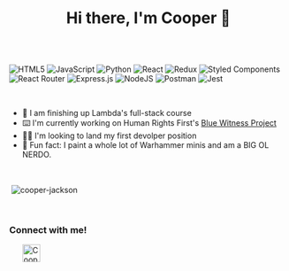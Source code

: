 <h1 align='center'>Hi there, I'm Cooper 👋</h1>

<br />
<br />

![HTML5](https://img.shields.io/badge/html5-%23E34F26.svg?style=for-the-badge&logo=html5&logoColor=white)
![JavaScript](https://img.shields.io/badge/javascript-%23323330.svg?style=for-the-badge&logo=javascript&logoColor=%23F7DF1E)
![Python](https://img.shields.io/badge/python-3670A0?style=for-the-badge&logo=python&logoColor=ffdd54)
![React](https://img.shields.io/badge/react-%2320232a.svg?style=for-the-badge&logo=react&logoColor=%2361DAFB)
![Redux](https://img.shields.io/badge/redux-%23593d88.svg?style=for-the-badge&logo=redux&logoColor=white)
![Styled Components](https://img.shields.io/badge/styled--components-DB7093?style=for-the-badge&logo=styled-components&logoColor=white)
![React Router](https://img.shields.io/badge/React_Router-CA4245?style=for-the-badge&logo=react-router&logoColor=white)
![Express.js](https://img.shields.io/badge/express.js-%23404d59.svg?style=for-the-badge&logo=express&logoColor=%2361DAFB)
![NodeJS](https://img.shields.io/badge/node.js-%2343853D.svg?style=for-the-badge&logo=node.js&logoColor=white)
![Postman](https://img.shields.io/badge/Postman-FF6C37?style=for-the-badge&logo=postman&logoColor=red)
![Jest](https://img.shields.io/badge/-jest-%23C21325?style=for-the-badge&logo=jest&logoColor=white)

<br />

- 🦙 I am finishing up Lambda's full-stack course
- ⌨️ I'm currently working on Human Rights First's [Blue Witness Project](https://github.com/Lambda-School-Labs/human-rights-first-police-fe-a)
- 👨‍💻 I'm looking to land my first devolper position
- 🥁 Fun fact: I paint a whole lot of Warhammer minis and am a BIG OL NERDO.

<br />

<p>&nbsp;<img align="center" src="https://github-readme-stats.vercel.app/api?username=cooper-jackson&show_icons=true&locale=en&theme=dracula&count_private=true&hide=stars" alt="cooper-jackson" /></p>

<br />

### Connect with me!

[<img align="left" style="margin-left: 1.5rem" alt="Cooper | LinkedIn" width="32px" src="https://raw.githubusercontent.com/rahuldkjain/github-profile-readme-generator/e0c08558d85cb4365c3a865fde306916e58c542e/src/images/icons/Social/linked-in-alt.svg" />][linkedin]

[linkedin]: https://www.linkedin.com/in/davis-cooper-jackson/
